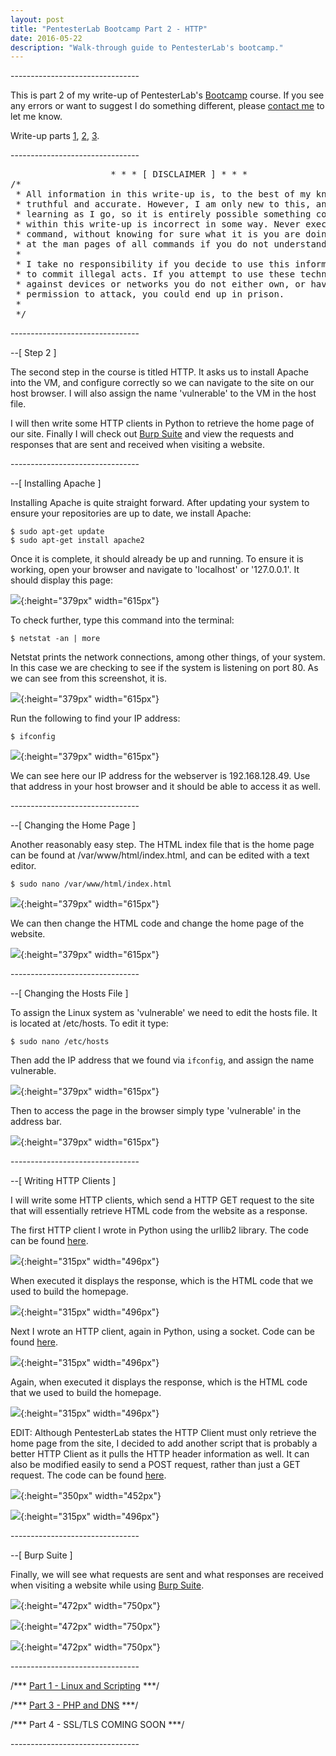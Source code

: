 ```yaml
---
layout: post
title: "PentesterLab Bootcamp Part 2 - HTTP"
date: 2016-05-22
description: "Walk-through guide to PentesterLab's bootcamp."
---
```

\-\-\-\-\-\-\-\-\-\-\-\-\-\-\-\-\-\-\-\-\-\-\-\-\-\-\-\-\-\-\-\-

This is part 2 of my write-up of PentesterLab's [Bootcamp](https://pentesterlab.com/bootcamp) course. If you see any errors or want to suggest I do something different, please [contact me](https://www.maxmunday.com/contact/) to let me know.

Write-up parts [1](https://www.maxmunday.com/blog/2016/05/14/pentesterlab-bootcamp-part-1-linux-and-scripting), [2](https://www.maxmunday.com/blog/2016/05/22/pentesterlab-bootcamp-part-2-http), [3](https://www.maxmunday.com/blog/2016/05/27/pentesterlab-bootcamp-part-3-php-and-dns).

\-\-\-\-\-\-\-\-\-\-\-\-\-\-\-\-\-\-\-\-\-\-\-\-\-\-\-\-\-\-\-\-

<pre>
                   * * * [ DISCLAIMER ] * * *
/*
 * All information in this write-up is, to the best of my knowledge,  
 * truthful and accurate. However, I am only new to this, and I am   
 * learning as I go, so it is entirely possible something contained  
 * within this write-up is incorrect in some way. Never execute any  
 * command, without knowing for sure what it is you are doing. Look  
 * at the man pages of all commands if you do not understand them.  
 *
 * I take no responsibility if you decide to use this information   
 * to commit illegal acts. If you attempt to use these techniques  
 * against devices or networks you do not either own, or have    
 * permission to attack, you could end up in prison.  
 *
 */  
</pre>
 
\-\-\-\-\-\-\-\-\-\-\-\-\-\-\-\-\-\-\-\-\-\-\-\-\-\-\-\-\-\-\-\-

\-\-[ Step 2 ]

The second step in the course is titled HTTP. It asks us to install Apache into the VM, and configure correctly so we can navigate to the site on our host browser. I will also assign the name 'vulnerable' to the VM in the host file.

I will then write some HTTP clients in Python to retrieve the home page of our site. Finally I will check out [Burp Suite](www.portswigger.net/burp/downloadfree.html) and view the requests and responses that are sent and received when visiting a website.

\-\-\-\-\-\-\-\-\-\-\-\-\-\-\-\-\-\-\-\-\-\-\-\-\-\-\-\-\-\-\-\-

\-\-[ Installing Apache ]

Installing Apache is quite straight forward. After updating your system to ensure your repositories are up to date, we install Apache:

~~~
$ sudo apt-get update         
$ sudo apt-get install apache2
~~~

Once it is complete, it should already be up and running. To ensure it is working, open your browser and navigate to 'localhost' or '127.0.0.1'. It should display this page:

![](/pictures/apache_1.png){:height="379px" width="615px"}

To check further, type this command into the terminal:

~~~
$ netstat -an | more
~~~

Netstat prints the network connections, among other things, of your system. In this case we are checking to see if the system is listening on port 80. As we can see from this screenshot, it is.

![](/pictures/apache_2.png){:height="379px" width="615px"}

Run the following to find your IP address:

~~~
$ ifconfig
~~~

![](/pictures/apache_3.png){:height="379px" width="615px"}

We can see here our IP address for the webserver is 192.168.128.49. Use that address in your host browser and it should be able to access it as well.

\-\-\-\-\-\-\-\-\-\-\-\-\-\-\-\-\-\-\-\-\-\-\-\-\-\-\-\-\-\-\-\-

\-\-[ Changing the Home Page ]

Another reasonably easy step. The HTML index file that is the home page can be found at /var/www/html/index.html, and can be edited with a text editor.

~~~
$ sudo nano /var/www/html/index.html
~~~

![](/pictures/apache_4.png){:height="379px" width="615px"}

We can then change the HTML code and change the home page of the website.

![](/pictures/apache_5.png){:height="379px" width="615px"}

\-\-\-\-\-\-\-\-\-\-\-\-\-\-\-\-\-\-\-\-\-\-\-\-\-\-\-\-\-\-\-\-

\-\-[ Changing the Hosts File ]

To assign the Linux system as 'vulnerable' we need to edit the hosts file. It is located at /etc/hosts. To edit it type:

~~~
$ sudo nano /etc/hosts
~~~

Then add the IP address that we found via `ifconfig`, and assign the name vulnerable.

![](/pictures/apache_6.png){:height="379px" width="615px"}

Then to access the page in the browser simply type 'vulnerable' in the address bar.

![](/pictures/apache_7.png){:height="379px" width="615px"}

\-\-\-\-\-\-\-\-\-\-\-\-\-\-\-\-\-\-\-\-\-\-\-\-\-\-\-\-\-\-\-\-

\-\-[ Writing HTTP Clients ]

I will write some HTTP clients, which send a HTTP GET request to the site that will essentially retrieve HTML code from the website as a response.

The first HTTP client I wrote in Python using the urllib2 library. The code can be found [here](https://github.com/maxmunday/pentesterLab-bootcamp/blob/master/httpClient.py).

![](/pictures/http_client_1.png){:height="315px" width="496px"}

When executed it displays the response, which is the HTML code that we used to build the homepage.

![](/pictures/http_client_2.png){:height="315px" width="496px"}

Next I wrote an HTTP client, again in Python, using a socket. Code can be found [here](https://github.com/maxmunday/pentesterLab-bootcamp/blob/master/socketClient.py). 

![](/pictures/http_client_3.png){:height="315px" width="496px"}

Again, when executed it displays the response, which is the HTML code that we used to build the homepage.

![](/pictures/http_client_4.png){:height="315px" width="496px"}

EDIT: Although PentesterLab states the HTTP Client must only retrieve the home page from the site, I decided to add another script that is probably a better HTTP Client as it pulls the HTTP header information as well. It can also be modified easily to send a POST request, rather than just a GET request. The code can be found [here](https://github.com/maxmunday/pentesterLab-bootcamp/blob/master/HTTP_client).

![](/pictures/http_client_5.png){:height="350px" width="452px"}

![](/pictures/http_client_6.png){:height="315px" width="496px"}


\-\-\-\-\-\-\-\-\-\-\-\-\-\-\-\-\-\-\-\-\-\-\-\-\-\-\-\-\-\-\-\-

\-\-[ Burp Suite ]

Finally, we will see what requests are sent and what responses are received when visiting a website while using [Burp Suite](https://portswigger.net/burp/).

![](/pictures/burp_1.png){:height="472px" width="750px"}

![](/pictures/burp_2.png){:height="472px" width="750px"}

![](/pictures/burp_3.png){:height="472px" width="750px"}


\-\-\-\-\-\-\-\-\-\-\-\-\-\-\-\-\-\-\-\-\-\-\-\-\-\-\-\-\-\-\-\-

/*\*\* [Part 1 - Linux and Scripting](https://www.maxmunday.com/blog/2016/05/14/pentesterlab-bootcamp-part-1-linux-and-scripting) \*\*\*/

/*\*\* [Part 3 - PHP and DNS](https://www.maxmunday.com/blog/2016/05/27/pentesterlab-bootcamp-part-3-php-and-dns) \*\*\*/

/*\*\* Part 4 - SSL/TLS COMING SOON \*\*\*/

\-\-\-\-\-\-\-\-\-\-\-\-\-\-\-\-\-\-\-\-\-\-\-\-\-\-\-\-\-\-\-\-